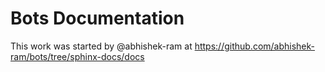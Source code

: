 # Bots Documentation 
This work was started by @abhishek-ram at https://github.com/abhishek-ram/bots/tree/sphinx-docs/docs
